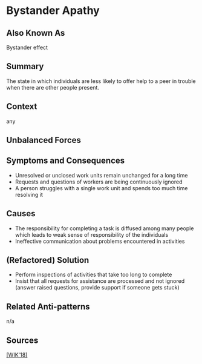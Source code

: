 # Bystander Apathy

## Also Known As

Bystander effect

## Summary

The state in which individuals are less likely to offer help to a peer in trouble when there are other people present.

## Context

any

## Unbalanced Forces

## Symptoms and Consequences

- Unresolved or unclosed work units remain unchanged for a long time
- Requests and questions of workers are being continuously ignored
- A person struggles with a single work unit and spends too much time resolving it

## Causes

- The responsibility for completing a task is diffused among many people which leads to weak sense of responsibility of the individuals
- Ineffective communication about problems encountered in activities

## (Refactored) Solution

- Perform inspections of activities that take too long to complete
- Insist that all requests for assistance are processed and not ignored (answer raised questions, provide support if someone gets stuck)

## Related Anti-patterns

n/a

## Sources

[[WIK'18]](../References.md)